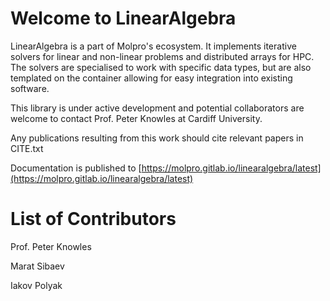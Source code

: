 Welcome to LinearAlgebra
========================

LinearAlgebra is a part of Molpro's ecosystem.
It implements iterative solvers for linear and non-linear problems and
distributed arrays for HPC.
The solvers are specialised to work with specific data types, but are also
templated on the container allowing for easy integration into existing software.

This library is under active development and potential collaborators are welcome to contact
Prof. Peter Knowles at Cardiff University.

Any publications resulting from this work should cite relevant papers in CITE.txt

Documentation is published to 
[https://molpro.gitlab.io/linearalgebra/latest](https://molpro.gitlab.io/linearalgebra/latest)


# List of Contributors

Prof. Peter Knowles

Marat Sibaev

Iakov Polyak
